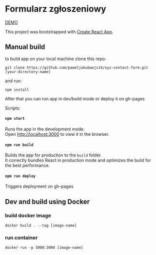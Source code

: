 # Formularz zgłoszeniowy

[DEMO](https://paweljakubwojcik.github.io/xyz-contact-form/)

This project was bootstrapped with [Create React App](https://github.com/facebook/create-react-app).

## Manual build

to build app on your local machine clone this repo:

`git clone https://github.com/paweljakubwojcik/xyz-contact-form.git [your-directory-name]`

and run:

 `npm install`
 
After that you can run app in dev/build mode or deploy it on gh-pages

Scripts: 

#### `npm start`

Runs the app in the development mode.\
Open [http://localhost:3000](http://localhost:3000) to view it in the browser.

#### `npm run build`

Builds the app for production to the `build` folder.\
It correctly bundles React in production mode and optimizes the build for the best performance.

#### `npm run deploy`

Triggers deployment on gh-pages

## Dev and build using Docker 

### build docker image

`docker build . --tag [image-name]`

### run container 

`docker run -p 3000:3000 [image-name]`

